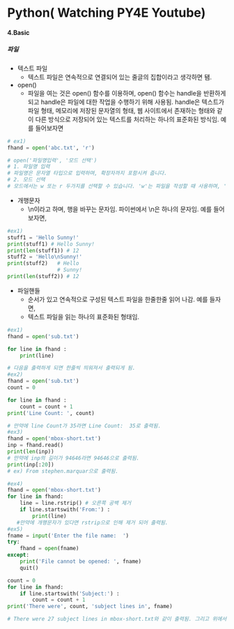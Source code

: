 # Python( Watching PY4E Youtube)



#### 4.Basic

##### 파일

- 텍스트 파일
  - 텍스트 파일은 연속적으로 연결되어 있는 줄글의 집합이라고 생각하면 됌.
- open()
  - 파일을 여는 것은 open() 함수를 이용하며, open() 함수는 handle을 반환하게 되고 handle은 파일에 대한 작업을 수행하기 위해 사용됨. handle은 텍스트가 파일 형태, 메모리에 저장된 문자열의 형태, 웹 사이트에서 존재하는 형태와 같이 다른 방식으로 저장되어 있는 텍스트를 처리하는 하나의 표준화된 방식임. 예를 들어보자면

```python
# ex1)
fhand = open('abc.txt', 'r')

# open('파일명입력', '모드 선택')
# 1. 파일명 입력
# 파일명은 문자열 타입으로 입력하며, 확장자까지 포함시켜 줍니다.
# 2. 모드 선택
# 모드에서는 w 또는 r 두가지를 선택할 수 있습니다. 'w'는 파일을 작성할 때 사용하며, 'r'은 파일을 읽을 때 사용함.
```

- 개행문자 
  - \n이라고 하며, 행을 바꾸는 문자임. 파이썬에서 \n은 하나의 문자임. 예를 들어보자면,

```python
#ex1)
stuff1 = 'Hello Sunny!'
print(stuff1) # Hello Sunny!
print(len(stuff1)) # 12
stuff2 = 'Hello\nSunny!'
print(stuff2)   # Hello
				# Sunny!
print(len(stuff2)) # 12

```

- 파일핸들
  - 순서가 있고 연속적으로 구성된 텍스트 파일을 한줄한줄 읽어 나감. 예를 들자면,
  - 텍스트 파일을 읽는 하나의 표준화된 형태임.

```python
#ex1)
fhand = open('sub.txt')

for line in fhand :
    print(line)

# 다음을 출력하게 되면 한줄씩 띄워져서 출력되게 됨.
#ex2)
fhand = open('sub.txt')
count = 0

for line in fhand :
    count = count + 1
print('Line Count: ', count)

# 만약에 line Count가 35라면 Line Count:  35로 출력됨.
#ex3)
fhand = open('mbox-short.txt')
inp = fhand.read()
print(len(inp))
# 만약에 inp의 길이가 94646라면 94646으로 출력됨.
print(inp[:20])
# ex) From stephen.marquar으로 출력됨.

#ex4)
fhand = open('mbox-short.txt')
for line in fhand:
    line = line.rstrip() # 오른쪽 공백 제거
    if line.startswith('From:') :
        print(line)
   #만약에 개행문자가 있다면 rstrip으로 인해 제거 되어 출력됨.
#ex5)
fname = input('Enter the file name:  ')
try:
    fhand = open(fname)
except:
    print('File cannot be opened: ', fname)
    quit()

count = 0
for line in fhand:
    if line.startswith('Subject:') :
        count = count + 1
print('There were', count, 'subject lines in', fname)

# There were 27 subject lines in mbox-short.txt와 같이 출력됨. 그리고 위에서는 에러를 방지하기 위해 try, except를 사용함.

```









